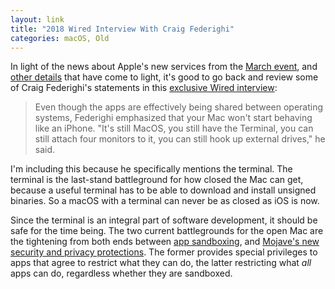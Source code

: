 ```yaml
---
layout: link
title: "2018 Wired Interview With Craig Federighi"
categories: macOS, Old
---
```


In light of the news about Apple's new services from the [March event](https://www.apple.com/apple-events/march-2019/), and [other details](https://twitter.com/stroughtonsmith/status/1114261872029700098) that have come to light, it's good to go back and review some of Craig Federighi's statements in this [exclusive Wired interview](https://www.wired.com/story/wwdc-2018-federighi-ios-apps-on-macos/):

> Even though the apps are effectively being shared between operating systems, Federighi emphasized that your Mac won't start behaving like an iPhone. "It's still MacOS, you still have the Terminal, you can still attach four monitors to it, you can still hook up external drives," he said.

I'm including this because he specifically mentions the terminal. The terminal is the last-stand battleground for how closed the Mac can get, because a useful terminal has to be able to download and install unsigned binaries. So a macOS with a terminal can never be as closed as iOS is now.

Since the terminal is an integral part of software development, it should be safe for the time being. The two current battlegrounds for the open Mac are the tightening from both ends between [app sandboxing](https://developer.apple.com/library/archive/documentation/Security/Conceptual/AppSandboxDesignGuide/AboutAppSandbox/AboutAppSandbox.html), and [Mojave's new security and privacy protections](https://mjtsai.com/blog/2018/09/10/mojaves-new-security-and-privacy-protections-face-usability-challenges/). The former provides special privileges to apps that agree to restrict what they can do, the latter restricting what *all* apps can do, regardless whether they are sandboxed.
